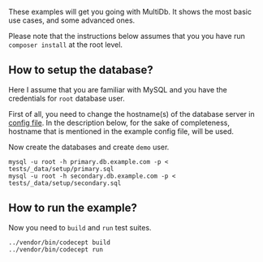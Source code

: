 These examples will get you going with MultiDb. It shows the most basic use cases, and some advanced ones.

Please note that the instructions below assumes that you you have run `composer install` at the root level.

## How to setup the database?

Here I assume that you are familiar with MySQL and you have the credentials for `root` database user.

First of all, you need to change the hostname(s) of the database server in [config file](tests/acceptance.suite.yml). In the description below, for the sake of completeness, hostname that is mentioned in the example config file, will be used.

Now create the databases and create `demo` user.

    mysql -u root -h primary.db.example.com -p < tests/_data/setup/primary.sql
    mysql -u root -h secondary.db.example.com -p < tests/_data/setup/secondary.sql

## How to run the example?

Now you need to `build` and `run` test suites.

    ../vendor/bin/codecept build
    ../vendor/bin/codecept run
